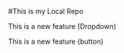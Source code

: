 #This is my Local Repo
<p> This is a new feature (Dropdown)</p>
<p> This is a new feature (button) </p>

